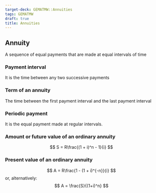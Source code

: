 ```yaml
---
target-deck: GEMATMW::Annuities
tags: GEMATMW
draft: true
title: Annuities
---
```


## Annuity

A sequence of equal payments that are made at equal intervals of time
<!--ID: 1709742091729-->

### Payment interval

It is the time between any two successive payments
<!--ID: 1709742091735-->

### Term of an annuity

The time between the first payment interval and the last payment interval
<!--ID: 1709742091741-->

### Periodic payment

It is the equal payment made at regular intervals.
<!--ID: 1709742091747-->

### Amount or future value of an ordinary annuity

$$
S = R\frac{(1 + i)^n - 1}{i}
$$
<!--ID: 1709742091752-->

### Present value of an ordinary annuity

$$
A = R\frac{1 - (1 + i)^{-n}}{i}
$$
or, alternatively:
$$
A = \frac{S}{(1+i)^n}
$$
<!--ID: 1709742091758-->
